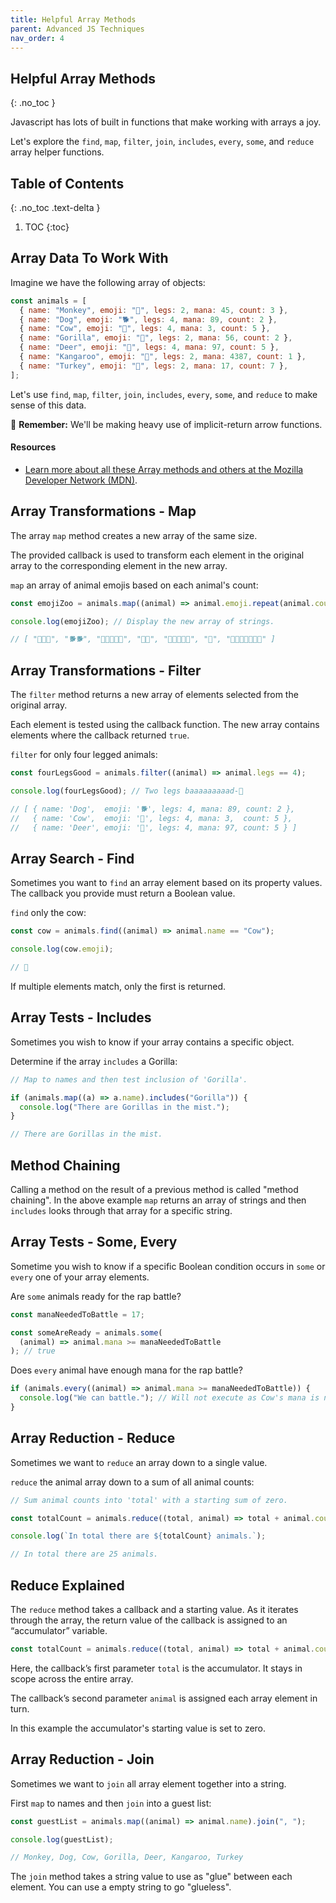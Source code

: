 ```yaml
---
title: Helpful Array Methods
parent: Advanced JS Techniques
nav_order: 4
---
```


<!--prettier-ignore-start-->
## Helpful Array Methods
{: .no_toc }

Javascript has lots of built in functions that make working with arrays a joy.

Let's explore the `find`, `map`, `filter`, `join`, `includes`, `every`, `some`, and `reduce` array helper functions. 

## Table of Contents
{: .no_toc .text-delta }  

1. TOC
{:toc}

<!--prettier-ignore-end-->

## Array Data To Work With

Imagine we have the following array of objects:

```javascript
const animals = [
  { name: "Monkey", emoji: "🐒", legs: 2, mana: 45, count: 3 },
  { name: "Dog", emoji: "🐕", legs: 4, mana: 89, count: 2 },
  { name: "Cow", emoji: "🐄", legs: 4, mana: 3, count: 5 },
  { name: "Gorilla", emoji: "🦍", legs: 2, mana: 56, count: 2 },
  { name: "Deer", emoji: "🦌", legs: 4, mana: 97, count: 5 },
  { name: "Kangaroo", emoji: "🦘", legs: 2, mana: 4387, count: 1 },
  { name: "Turkey", emoji: "🦃", legs: 2, mana: 17, count: 7 },
];
```

Let's use `find`, `map`, `filter`, `join`, `includes`, `every`, `some`, and `reduce` to make sense of this data.

📢 **Remember:** We'll be making heavy use of implicit-return arrow functions.

#### Resources

- [Learn more about all these Array methods and others at the Mozilla Developer Network (MDN)](https://developer.mozilla.org/en-US/docs/Web/JavaScript/Reference/Global_Objects/Array).

## Array Transformations - Map

The array `map` method creates a new array of the same size.

The provided callback is used to transform each element in the original array to the corresponding element in the new array.

`map` an array of animal emojis based on each animal's count:

```javascript
const emojiZoo = animals.map((animal) => animal.emoji.repeat(animal.count));

console.log(emojiZoo); // Display the new array of strings.

// [ "🐒🐒🐒", "🐕🐕", "🐄🐄🐄🐄🐄", "🦍🦍", "🦌🦌🦌🦌🦌", "🦘", "🦃🦃🦃🦃🦃🦃🦃" ]
```

## Array Transformations - Filter

The `filter` method returns a new array of elements selected from the original array.

Each element is tested using the callback function. The new array contains elements where the callback returned `true`.

`filter` for only four legged animals:

```javascript
const fourLegsGood = animals.filter((animal) => animal.legs == 4);

console.log(fourLegsGood); // Two legs baaaaaaaaad-🐑

// [ { name: 'Dog',  emoji: '🐕', legs: 4, mana: 89, count: 2 },
//   { name: 'Cow',  emoji: '🐄', legs: 4, mana: 3,  count: 5 },
//   { name: 'Deer', emoji: '🦌', legs: 4, mana: 97, count: 5 } ]
```

## Array Search - Find

Sometimes you want to `find` an array element based on its property values. The callback you provide must return a Boolean value.

`find` only the cow:

```javascript
const cow = animals.find((animal) => animal.name == "Cow");

console.log(cow.emoji);

// 🐄
```

If multiple elements match, only the first is returned.

## Array Tests - Includes

Sometimes you wish to know if your array contains a specific object.

Determine if the array `includes` a Gorilla:

```javascript
// Map to names and then test inclusion of 'Gorilla'.

if (animals.map((a) => a.name).includes("Gorilla")) {
  console.log("There are Gorillas in the mist.");
}

// There are Gorillas in the mist.
```

## Method Chaining

Calling a method on the result of a previous method is called "method chaining". In the above example `map` returns an array of strings and then `includes` looks through that array for a specific string.

## Array Tests - Some, Every

Sometime you wish to know if a specific Boolean condition occurs in `some` or `every` one of your array elements.

Are `some` animals ready for the rap battle?

```javascript
const manaNeededToBattle = 17;

const someAreReady = animals.some(
  (animal) => animal.mana >= manaNeededToBattle
); // true
```

Does `every` animal have enough mana for the rap battle?

```javascript
if (animals.every((animal) => animal.mana >= manaNeededToBattle)) {
  console.log("We can battle."); // Will not execute as Cow's mana is not sufficient.
}
```

## Array Reduction - Reduce

Sometimes we want to `reduce` an array down to a single value.

`reduce` the animal array down to a sum of all animal counts:

```javascript
// Sum animal counts into 'total' with a starting sum of zero.

const totalCount = animals.reduce((total, animal) => total + animal.count, 0);

console.log(`In total there are ${totalCount} animals.`);

// In total there are 25 animals.
```

## Reduce Explained

The `reduce` method takes a callback and a starting value. As it iterates through the array, the return value of the callback is assigned to an “accumulator” variable.

```javascript
const totalCount = animals.reduce((total, animal) => total + animal.count, 0);
```

Here, the callback’s first parameter `total` is the accumulator. It stays in scope across the entire array.

The callback’s second parameter `animal` is assigned each array element in turn.

In this example the accumulator's starting value is set to zero.

## Array Reduction - Join

Sometimes we want to `join` all array element together into a string.

First `map` to names and then `join` into a guest list:

```javascript
const guestList = animals.map((animal) => animal.name).join(", ");

console.log(guestList);

// Monkey, Dog, Cow, Gorilla, Deer, Kangaroo, Turkey
```

The `join` method takes a string value to use as "glue" between each element. You can use a empty string to go "glueless".
